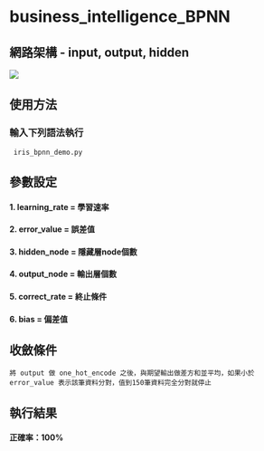 # business_intelligence_BPNN
## 網路架構 - input, output, hidden
![](https://i.imgur.com/lbURdBs.png)

## 使用方法
### 輸入下列語法執行
```` iris_bpnn_demo.py````

## 參數設定
#### 1. learning_rate = 學習速率 
#### 2. error_value = 誤差值 
#### 3. hidden_node = 隱藏層node個數 
#### 4. output_node = 輸出層個數 
#### 5. correct_rate = 終止條件 
#### 6. bias = 偏差值 

## 收斂條件
```` 將 output 做 one_hot_encode 之後，與期望輸出做差方和並平均，如果小於 error_value 表示該筆資料分對，值到150筆資料完全分對就停止 ````

## 執行結果 
#### 正確率：100% ####
